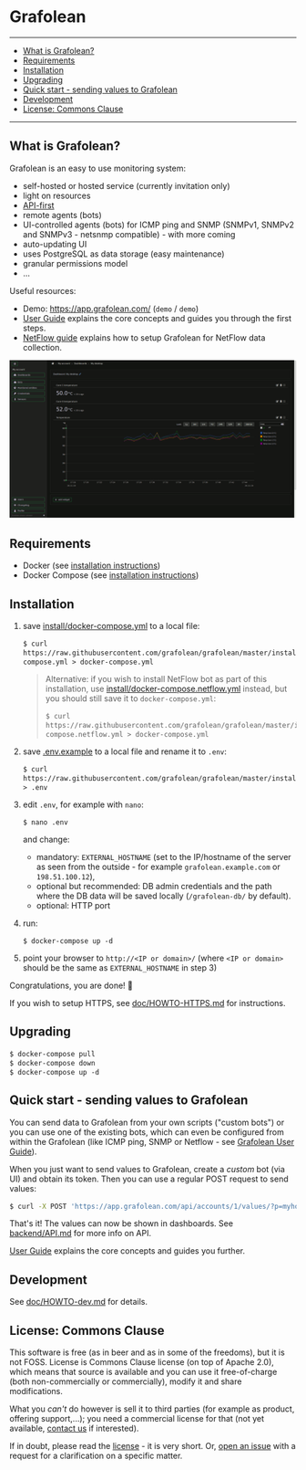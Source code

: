 # Grafolean

---

- [What is Grafolean?](#what-is-grafolean)
- [Requirements](#requirements)
- [Installation](#installation)
- [Upgrading](#upgrading)
- [Quick start - sending values to Grafolean](#quick-start---sending-values-to-grafolean)
- [Development](#development)
- [License: Commons Clause](#license-commons-clause)

---

## What is Grafolean?

Grafolean is an easy to use monitoring system:

- self-hosted or hosted service (currently invitation only)
- light on resources
- [API-first](https://app.grafolean.com/api-doc/)
- remote agents (bots)
- UI-controlled agents (bots) for ICMP ping and SNMP (SNMPv1, SNMPv2 and SNMPv3 - netsnmp compatible) - with more coming
- auto-updating UI
- uses PostgreSQL as data storage (easy maintenance)
- granular permissions model
- ...

Useful resources:

- Demo: https://app.grafolean.com/ (`demo` / `demo`)
- [User Guide](doc/user-guide.md) explains the core concepts and guides you through the first steps.
- [NetFlow guide](doc/HOWTO-netflow.md) explains how to setup Grafolean for NetFlow data collection.

![screenshot](doc/screenshot-dark.png)

## Requirements

- Docker (see [installation instructions](https://docs.docker.com/install/))
- Docker Compose (see [installation instructions](https://docs.docker.com/compose/install/))

## Installation

1) save [install/docker-compose.yml](https://raw.githubusercontent.com/grafolean/grafolean/master/install/docker-compose.yml) to a local file:

    ```
    $ curl https://raw.githubusercontent.com/grafolean/grafolean/master/install/docker-compose.yml > docker-compose.yml
    ```

    > Alternative: if you wish to install NetFlow bot as part of this installation, use [install/docker-compose.netflow.yml](https://raw.githubusercontent.com/grafolean/grafolean/master/install/docker-compose.netflow.yml) instead, but you should still save it to `docker-compose.yml`:
    >
    >    ```
    >    $ curl https://raw.githubusercontent.com/grafolean/grafolean/master/install/docker-compose.netflow.yml > docker-compose.yml
    >    ```

2) save [.env.example](https://raw.githubusercontent.com/grafolean/grafolean/master/install/.env.example) to a local file and rename it to `.env`:

    ```
    $ curl https://raw.githubusercontent.com/grafolean/grafolean/master/install/.env.example > .env
    ```

3) edit `.env`, for example with `nano`:
    ```
    $ nano .env
    ```
     and change:

    - mandatory: `EXTERNAL_HOSTNAME` (set to the IP/hostname of the server as seen from the outside - for example `grafolean.example.com` or `198.51.100.12`),
    - optional but recommended: DB admin credentials and the path where the DB data will be saved locally (`/grafolean-db/` by default).
    - optional: HTTP port

4) run:
    ```
    $ docker-compose up -d
    ```

5) point your browser to `http://<IP or domain>/` (where `<IP or domain>` should be the same as `EXTERNAL_HOSTNAME` in step 3)

Congratulations, you are done! :rocket:

If you wish to setup HTTPS, see [doc/HOWTO-HTTPS.md](doc/HOWTO-HTTPS.md) for instructions.

## Upgrading

```
$ docker-compose pull
$ docker-compose down
$ docker-compose up -d
```

## Quick start - sending values to Grafolean

You can send data to Grafolean from your own scripts ("custom bots") or you can use one of the existing bots, which can even be configured from within the Grafolean (like ICMP ping, SNMP or Netflow - see [Grafolean User Guide](doc/user-guide.md)).

When you just want to send values to Grafolean, create a *custom* bot (via UI) and obtain its token. Then you can use a regular POST request to send values:

```bash
$ curl -X POST 'https://app.grafolean.com/api/accounts/1/values/?p=myhouse.livingroom.humidity&v=57.3&b=<BotAPIToken>'
```

That's it! The values can now be shown in dashboards. See [backend/API.md](backend/API.md) for more info on API.

[User Guide](doc/user-guide.md) explains the core concepts and guides you further.

## Development

See [doc/HOWTO-dev.md](doc/HOWTO-dev.md) for details.

## License: Commons Clause

This software is free (as in beer and as in some of the freedoms), but it is not FOSS. License is Commons Clause license (on top of Apache 2.0), which means that source is available and you can use it free-of-charge (both non-commercially or commercially), modify it and share modifications.

What you _can't_ do however is sell it to third parties (for example as product, offering support,...); you need a commercial license for that (not yet
available, [contact us](mailto:info@grafolean.com) if interested).

If in doubt, please read the [license](./LICENSE.md) - it is very short. Or, [open an issue](https://github.com/grafolean/grafolean/issues) with a request for a clarification on a specific matter.
